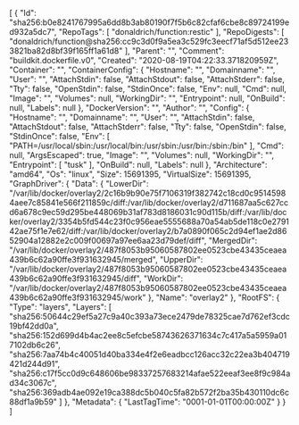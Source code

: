 [
  {
    "Id": "sha256:b0e8241767995a6dd8b3ab80190f7f5b6c82cfaf6cbe8c89724199ed932a5dc7",
    "RepoTags": [
      "donaldrich/function:restic"
    ],
    "RepoDigests": [
      "donaldrich/function@sha256:cc9c3d0f9a5ea3c529fc3eecf71af5d512ee233821ba82d8bf39f165ff1a61d8"
    ],
    "Parent": "",
    "Comment": "buildkit.dockerfile.v0",
    "Created": "2020-08-19T04:22:33.371820959Z",
    "Container": "",
    "ContainerConfig": {
      "Hostname": "",
      "Domainname": "",
      "User": "",
      "AttachStdin": false,
      "AttachStdout": false,
      "AttachStderr": false,
      "Tty": false,
      "OpenStdin": false,
      "StdinOnce": false,
      "Env": null,
      "Cmd": null,
      "Image": "",
      "Volumes": null,
      "WorkingDir": "",
      "Entrypoint": null,
      "OnBuild": null,
      "Labels": null
    },
    "DockerVersion": "",
    "Author": "",
    "Config": {
      "Hostname": "",
      "Domainname": "",
      "User": "",
      "AttachStdin": false,
      "AttachStdout": false,
      "AttachStderr": false,
      "Tty": false,
      "OpenStdin": false,
      "StdinOnce": false,
      "Env": [
        "PATH=/usr/local/sbin:/usr/local/bin:/usr/sbin:/usr/bin:/sbin:/bin"
      ],
      "Cmd": null,
      "ArgsEscaped": true,
      "Image": "",
      "Volumes": null,
      "WorkingDir": "",
      "Entrypoint": [
        "tusk"
      ],
      "OnBuild": null,
      "Labels": null
    },
    "Architecture": "amd64",
    "Os": "linux",
    "Size": 15691395,
    "VirtualSize": 15691395,
    "GraphDriver": {
      "Data": {
        "LowerDir": "/var/lib/docker/overlay2/2c16b9b90e75f7106319f382742c18cd0c95145984aee7c85841e566f211859c/diff:/var/lib/docker/overlay2/d711687aa5c627ccd6a678c9ec59d295be448069b31af783d8186031c90d115b/diff:/var/lib/docker/overlay2/3354b5fd544c23f0c956eae5555688a70a54ab5de118c0e279142ae75f1e7e62/diff:/var/lib/docker/overlay2/b7a0890f065c2d94ef1ae2d8652904a12882e2c009f00697a97ee6aa23d79def/diff",
        "MergedDir": "/var/lib/docker/overlay2/487f8053b95060587802ee0523cbe43435ceaea439b6c62a90ffe3f931632945/merged",
        "UpperDir": "/var/lib/docker/overlay2/487f8053b95060587802ee0523cbe43435ceaea439b6c62a90ffe3f931632945/diff",
        "WorkDir": "/var/lib/docker/overlay2/487f8053b95060587802ee0523cbe43435ceaea439b6c62a90ffe3f931632945/work"
      },
      "Name": "overlay2"
    },
    "RootFS": {
      "Type": "layers",
      "Layers": [
        "sha256:50644c29ef5a27c9a40c393a73ece2479de78325cae7d762ef3cdc19bf42dd0a",
        "sha256:152d699d4b4ac2ee8c5efcbe58743626371634c7c417a5a5959a017102db6c26",
        "sha256:7aa74b4c40051d40ba334e4f2e6eadbcc126acc32c22ea3b404719421d244d91",
        "sha256:c17f5cc0d9c648606be98337257683214afae522eeaf3ee8f9c984ad34c3067c",
        "sha256:369adb4ae092e19ca388dc5b040c5fa82b572f2ba35b430110dc6c88df1a9b59"
      ]
    },
    "Metadata": {
      "LastTagTime": "0001-01-01T00:00:00Z"
    }
  }
]

